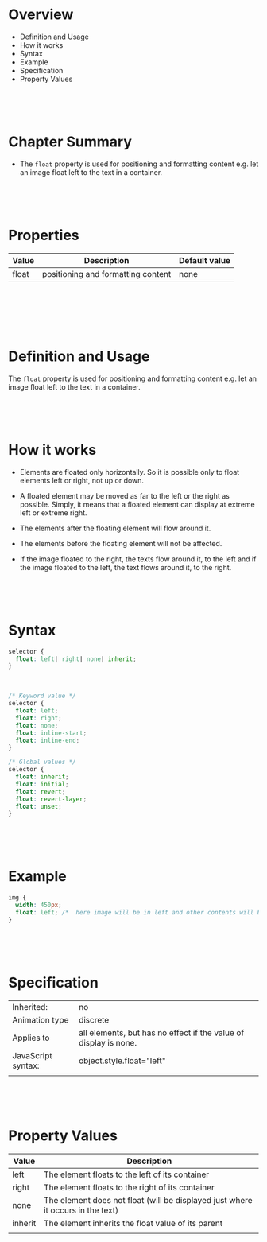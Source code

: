 # Overview

- Definition and Usage
- How it works
- Syntax
- Example
- Specification
- Property Values

&nbsp;

&nbsp;

# Chapter Summary

- The `float` property is used for positioning and formatting content e.g. let an image float left to the text in a container.

&nbsp;

&nbsp;

# Properties

| Value | Description                        | Default value |
| ----- | ---------------------------------- | ------------- |
| float | positioning and formatting content | none          |

&nbsp;

&nbsp;

&nbsp;

# Definition and Usage

The `float` property is used for positioning and formatting content e.g. let an image float left to the text in a container.

&nbsp;

&nbsp;

# How it works

- Elements are floated only horizontally. So it is possible only to float elements left or right, not up or down.

- A floated element may be moved as far to the left or the right as possible. Simply, it means that a floated element can display at extreme left or extreme right.

- The elements after the floating element will flow around it.

- The elements before the floating element will not be affected.

- If the image floated to the right, the texts flow around it, to the left and if the image floated to the left, the text flows around it, to the right.

&nbsp;

&nbsp;

# Syntax

```css
selector {
  float: left| right| none| inherit;
}
```

&nbsp;

```css
/* Keyword value */
selector {
  float: left;
  float: right;
  float: none;
  float: inline-start;
  float: inline-end;
}

/* Global values */
selector {
  float: inherit;
  float: initial;
  float: revert;
  float: revert-layer;
  float: unset;
}
```

&nbsp;

&nbsp;

# Example

```css
img {
  width: 450px;
  float: left; /*  here image will be in left and other contents will be in right side */
}
```

&nbsp;

&nbsp;

# Specification

|                    |                                                                  |
| ------------------ | ---------------------------------------------------------------- |
| Inherited:         | no                                                               |
| Animation type     | discrete                                                         |
| Applies to         | all elements, but has no effect if the value of display is none. |
| JavaScript syntax: | object.style.float="left"                                        |
|                    |                                                                  |

&nbsp;

&nbsp;

# Property Values

| Value   | Description                                                                     |
| ------- | ------------------------------------------------------------------------------- |
| left    | The element floats to the left of its container                                 |
| right   | The element floats to the right of its container                                |
| none    | The element does not float (will be displayed just where it occurs in the text) |
| inherit | The element inherits the float value of its parent                              |
|         |                                                                                 |

&nbsp;

&nbsp;
